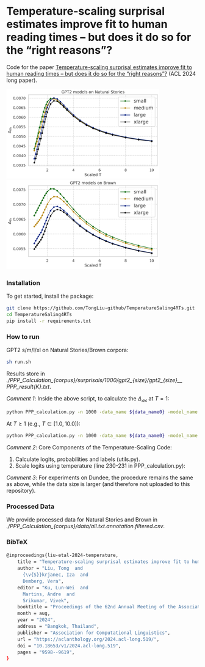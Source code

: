 # Temperature-scaling surprisal estimates improve fit to human reading times – but does it do so for the “right reasons”?

Code for the paper [Temperature-scaling surprisal estimates improve fit to human reading times – but does it do so for the “right reasons”?](https://arxiv.org/pdf/2311.09325) (ACL 2024 long paper).



[<img src="https://github.com/TongLiu-github/TemperatureSaling4RTs/blob/main/figures/optimal_T_gpt2_naturalstories.png" alt="viewer" width="400">](https://prismarinejs.github.io/prismarine-viewer/)
[<img src="https://github.com/TongLiu-github/TemperatureSaling4RTs/blob/main/figures/optimal_T_gpt2_brown.png" alt="viewer" width="400">](https://prismarinejs.github.io/prismarine-viewer/)

<h3> Installation </h3>
To get started, install the package:  

```bash
git clone https://github.com/TongLiu-github/TemperatureSaling4RTs.git
cd TemperatureSaling4RTs
pip install -r requirements.txt
```  

<h3> How to run </h3>

GPT2 s/m/l/xl on Natural Stories/Brown corpora:   

```bash
sh run.sh
```
Results store in *./PPP_Calculation_{corpus}/surprisals/1000/gpt2_{size}/gpt2_{size}__ PPP_result{K}.txt*.  

*Comment 1*: Inside the above script, to calculate the $\Delta_{\mathcal{llh}}$ at $T=1$: 
```bash
python PPP_calculation.py -n 1000 -data_name ${data_name0} -model_name ${model_name0} -cuda_num "0"  -K 10 -T_optimal 1.0
```
At $T\geq1$ (e.g., $T \in [1.0, 10.0]$):  
```bash
python PPP_calculation.py -n 1000 -data_name ${data_name0} -model_name ${model_name0} -cuda_num "0"  -K 0 
```     


*Comment 2*: Core Components of the Temperature-Scaling Code:  
1. Calculate logits, probabilities and labels (utils.py).
2. Scale logits using temperature (line 230-231 in PPP_calculation.py):  

*Comment 3*: For experiments on Dundee, the procedure remains the same as above, while the data size is larger (and therefore not uploaded to this repository). 

<h3> Processed Data </h3>  

We provide processed data for Natural Stories and Brown in *./PPP_Calculation_{corpus}/data/all.txt.annotation.filtered.csv*. 

<h3> BibTeX </h3>  

```bash
@inproceedings{liu-etal-2024-temperature,
    title = "Temperature-scaling surprisal estimates improve fit to human reading times {--} but does it do so for the {\textquotedblleft}right reasons{\textquotedblright}?",
    author = "Liu, Tong  and
      {\v{S}}krjanec, Iza  and
      Demberg, Vera",
    editor = "Ku, Lun-Wei  and
      Martins, Andre  and
      Srikumar, Vivek",
    booktitle = "Proceedings of the 62nd Annual Meeting of the Association for Computational Linguistics (Volume 1: Long Papers)",
    month = aug,
    year = "2024",
    address = "Bangkok, Thailand",
    publisher = "Association for Computational Linguistics",
    url = "https://aclanthology.org/2024.acl-long.519/",
    doi = "10.18653/v1/2024.acl-long.519",
    pages = "9598--9619",
}

```   

